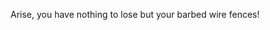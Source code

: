 Arise, you have nothing to lose but your barbed wire fences!

<!---
alihanekiz/alihanekiz is a ✨ special ✨ repository because its `README.md` (this file) appears on your GitHub profile.
You can click the Preview link to take a look at your changes.
--->
